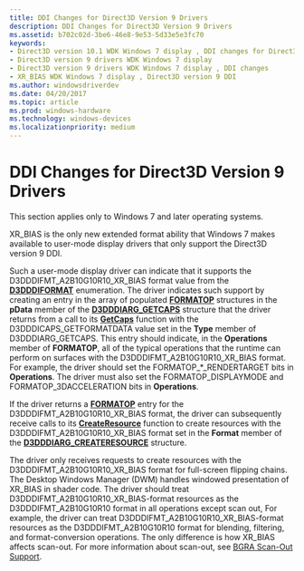 ```yaml
---
title: DDI Changes for Direct3D Version 9 Drivers
description: DDI Changes for Direct3D Version 9 Drivers
ms.assetid: b702c02d-3be6-46e8-9e53-5d33e5e3fc70
keywords:
- Direct3D version 10.1 WDK Windows 7 display , DDI changes for Direct3D version 9 drivers
- Direct3D version 9 drivers WDK Windows 7 display
- Direct3D version 9 drivers WDK Windows 7 display , DDI changes
- XR_BIAS WDK Windows 7 display , Direct3D version 9 DDI
ms.author: windowsdriverdev
ms.date: 04/20/2017
ms.topic: article
ms.prod: windows-hardware
ms.technology: windows-devices
ms.localizationpriority: medium
---
```


# DDI Changes for Direct3D Version 9 Drivers


This section applies only to Windows 7 and later operating systems.

XR\_BIAS is the only new extended format ability that Windows 7 makes available to user-mode display drivers that only support the Direct3D version 9 DDI.

Such a user-mode display driver can indicate that it supports the D3DDDIFMT\_A2B10G10R10\_XR\_BIAS format value from the [**D3DDDIFORMAT**](https://msdn.microsoft.com/library/windows/hardware/ff544312) enumeration. The driver indicates such support by creating an entry in the array of populated [**FORMATOP**](https://msdn.microsoft.com/library/windows/hardware/ff566438) structures in the **pData** member of the [**D3DDDIARG\_GETCAPS**](https://msdn.microsoft.com/library/windows/hardware/ff543148) structure that the driver returns from a call to its [**GetCaps**](https://msdn.microsoft.com/library/windows/hardware/ff566762) function with the D3DDDICAPS\_GETFORMATDATA value set in the **Type** member of D3DDDIARG\_GETCAPS. This entry should indicate, in the **Operations** member of **FORMATOP**, all of the typical operations that the runtime can perform on surfaces with the D3DDDIFMT\_A2B10G10R10\_XR\_BIAS format. For example, the driver should set the FORMATOP\_\*\_RENDERTARGET bits in **Operations**. The driver must also set the FORMATOP\_DISPLAYMODE and FORMATOP\_3DACCELERATION bits in **Operations**.

If the driver returns a [**FORMATOP**](https://msdn.microsoft.com/library/windows/hardware/ff566438) entry for the D3DDDIFMT\_A2B10G10R10\_XR\_BIAS format, the driver can subsequently receive calls to its [**CreateResource**](https://msdn.microsoft.com/library/windows/hardware/ff540688) function to create resources with the D3DDDIFMT\_A2B10G10R10\_XR\_BIAS format set in the **Format** member of the [**D3DDDIARG\_CREATERESOURCE**](https://msdn.microsoft.com/library/windows/hardware/ff542963) structure.

The driver only receives requests to create resources with the D3DDDIFMT\_A2B10G10R10\_XR\_BIAS format for full-screen flipping chains. The Desktop Windows Manager (DWM) handles windowed presentation of XR\_BIAS in shader code. The driver should treat D3DDDIFMT\_A2B10G10R10\_XR\_BIAS-format resources as the D3DDDIFMT\_A2B10G10R10 format in all operations except scan out, For example, the driver can treat D3DDDIFMT\_A2B10G10R10\_XR\_BIAS-format resources as the D3DDDIFMT\_A2B10G10R10 format for blending, filtering, and format-conversion operations. The only difference is how XR\_BIAS affects scan-out. For more information about scan-out, see [BGRA Scan-Out Support](bgra-scan-out-support.md).

 

 





